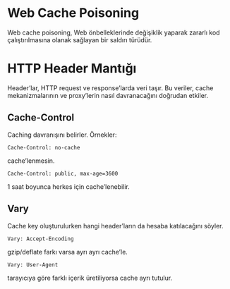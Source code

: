 # Web Cache Poisoning
Web cache poisoning, Web önbelleklerinde değişiklik yaparak zararlı kod çalıştırılmasına olanak sağlayan bir saldırı türüdür.

# HTTP Header Mantığı
Header’lar, HTTP request ve response’larda veri taşır. Bu veriler, cache mekanizmalarının ve proxy’lerin nasıl davranacağını doğrudan etkiler.

## Cache-Control
Caching davranışını belirler.
Örnekler:
```
Cache-Control: no-cache
```
cache’lenmesin.

```
Cache-Control: public, max-age=3600
```
1 saat boyunca herkes için cache’lenebilir.

## Vary
Cache key oluşturulurken hangi header’ların da hesaba katılacağını söyler.

```
Vary: Accept-Encoding
```
gzip/deflate farkı varsa ayrı ayrı cache’le.

```
Vary: User-Agent
```

tarayıcıya göre farklı içerik üretiliyorsa cache ayrı tutulur.
